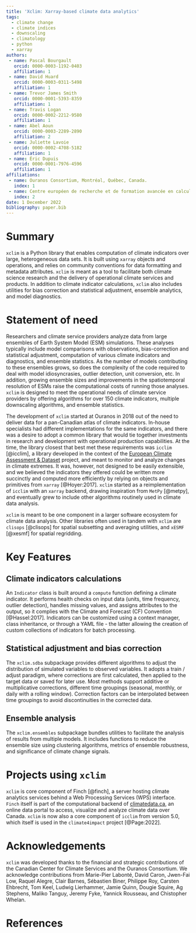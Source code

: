 ```yaml
---
title: 'Xclim: Xarray-based climate data analytics'
tags:
  - climate change
  - climate indices
  - downscaling
  - climatology
  - python
  - xarray
authors:
 - name: Pascal Bourgault
   orcid: 0000-0003-1192-0403
   affiliation: 1
 - name: David Huard
   orcid: 0000-0003-0311-5498
   affiliation: 1
 - name: Trevor James Smith
   orcid: 0000-0001-5393-8359
   affiliation: 1
 - name: Travis Logan
   orcid: 0000-0002-2212-9580
   affiliation: 1
 - name: Abel Aoun
   orcid: 0000-0003-2289-2890
   affiliation: 2
 - name: Juliette Lavoie
   orcid: 0000-0002-4708-5182
   affiliation: 1
 - name: Éric Dupuis
   orcid: 0000-0001-7976-4596
   affiliation: 1
affiliations:
 - name: Ouranos Consortium, Montréal, Québec, Canada.
   index: 1
 - name: Centre européen de recherche et de formation avancée en calcul scientifique (CERFACS)
   index: 2
date: 1 December 2022
bibliography: paper.bib
---
```


# Summary

`xclim` is a Python library that enables computation of climate indicators over large, heterogeneous data sets. It is built using `xarray` objects and operations, and relies on community conventions for data formatting and metadata attributes. `xclim` is meant as a tool to facilitate both climate science research and the delivery of operational climate services and products. In addition to climate indicator calculations, `xclim` also includes utilities for bias correction and statistical adjustment, ensemble analytics, and model diagnostics.

# Statement of need

Researchers and climate service providers analyze data from large ensembles of Earth System Model (ESM) simulations. These analyses typically include model comparisons with observations, bias-correction and statistical adjustment, computation of various climate indicators and diagnostics, and ensemble statistics. As the number of models contributing to these ensembles grows, so does the complexity of the code required to deal with model idiosyncrasies, outlier detection, unit conversion, etc. In addition, growing ensemble sizes and improvements in the spatiotemporal resolution of ESMs raise the computational costs of running those analyses. `xclim` is designed to meet the operational needs of climate service providers by offering algorithms for over 150 climate indicators, multiple downscaling algorithms, and ensemble statistics.

The development of `xclim` started at Ouranos in 2018 out of the need to deliver data for a pan-Canadian atlas of climate indicators. In-house specialists had different implementations for the same indicators, and there was a desire to adopt a common library that would tie together investments in research and development with operational production capabilities. At the time, the library closest that best met these requirements was `icclim` [@icclim], a library developed in the context of the [European Climate Assessment & Dataset](https://www.ecad.eu/) project, and meant to monitor and analyze changes in climate extremes. It was, however, not designed to be easily extensible, and we believed the indicators they offered could be written more succinctly and computed more efficiently by relying on objects and primitives from `xarray` [@Hoyer:2017]. `xclim` started as a reimplementation of `icclim` with an `xarray` backend, drawing inspiration from `MetPy` [@metpy], and eventually grew to include other algorithms routinely used in climate data analysis.

`xclim` is meant to be one component in a larger software ecosystem for climate data analysis. Other libraries often used in tandem with `xclim` are `clisops` [@clisops] for spatial subsetting and averaging utilities, and `xESMF` [@xesmf] for spatial regridding.

# Key Features

## Climate indicators calculations

An `Indicator` class is built around a `compute` function defining a climate indicator. It performs health checks on input data (units, time frequency, outlier detection), handles missing values, and assigns attributes to the output, so it complies with the Climate and Forecast (CF) Convention [@Hassel:2017]. Indicators can be customized using a context manager, class inheritance, or through a YAML file - the latter allowing the creation of custom collections of indicators for batch processing.

## Statistical adjustment and bias correction

The `xclim.sdba` subpackage provides different algorithms to adjust the distribution of simulated variables to observed variables. It adopts a train / adjust paradigm, where corrections are first calculated, then applied to the target data or saved for later use. Most methods support additive or multiplicative corrections, different time groupings (seasonal, monthly, or daily with a rolling window). Correction factors can be interpolated between time groupings to avoid discontinuities in the corrected data.

## Ensemble analysis

The `xclim.ensembles` subpackage bundles utilities to facilitate the analysis of results from multiple models. It includes functions to reduce the ensemble size using clustering algorithms, metrics of ensemble robustness, and significance of climate change signals.

# Projects using `xclim`

`xclim` is core component of Finch [@finch], a server hosting climate analytics services behind a Web Processing Services (WPS) interface. `Finch` itself is part of the computational backend of [climatedata.ca](https://climatedata.ca), an online data portal to access, visualize and analyze climate data over Canada. `xclim` is now also a core component of `icclim` from version 5.0, which itself is used in the `climate4impact` project [@Page:2022].

# Acknowledgements

`xclim` was developed thanks to the financial and strategic contributions of the Canadian Center for Climate Services and the Ouranos Consortium. We acknowledge contributions from Marie-Pier Labonté, David Caron, Jwen-Fai Low, Raquel Alegre, Clair Barnes, Sébastien Biner, Philippe Roy, Carsten Ehbrecht, Tom Keel, Ludwig Lierhammer, Jamie Quinn, Dougie Squire, Ag Stephens, Maliko Tanguy, Jeremy Fyke, Yannick Rousseau, and Chistopher Whelan.

# References

